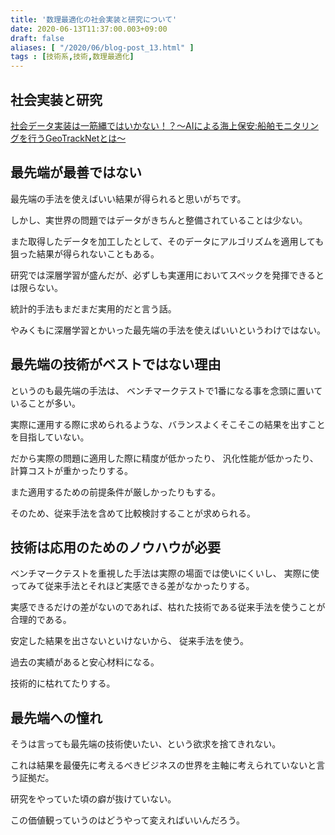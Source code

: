 ```yaml
---
title: '数理最適化の社会実装と研究について'
date: 2020-06-13T11:37:00.003+09:00
draft: false
aliases: [ "/2020/06/blog-post_13.html" ]
tags : [技術系,技術,数理最適化]
---
```




## 社会実装と研究[](#社会実装と研究 "社会実装と研究")

[社会データ実装は一筋縄ではいかない！？～AIによる海上保安:船舶モニタリングを行うGeoTrackNetとは～](https://ai-scholar.tech/articles/error-detection/ai-geotracknet)

## 最先端が最善ではない[](#最先端が最善ではない "最先端が最善ではない")


最先端の手法を使えばいい結果が得られると思いがちです。

しかし、実世界の問題ではデータがきちんと整備されていることは少ない。

また取得したデータを加工したとして、そのデータにアルゴリズムを適用しても狙った結果が得られないこともある。

研究では深層学習が盛んだが、必ずしも実運用においてスペックを発揮できるとは限らない。

統計的手法もまだまだ実用的だと言う話。

やみくもに深層学習とかいった最先端の手法を使えばいいというわけではない。

## 最先端の技術がベストではない理由[](#最先端の技術がベストではない理由 "最先端の技術がベストではない理由")


というのも最先端の手法は、 ベンチマークテストで1番になる事を念頭に置いていることが多い。

実際に運用する際に求められるような、バランスよくそこそこの結果を出すことを目指していない。

だから実際の問題に適用した際に精度が低かったり、 汎化性能が低かったり、 計算コストが重かったりする。

また適用するための前提条件が厳しかったりもする。

そのため、従来手法を含めて比較検討することが求められる。

## 技術は応用のためのノウハウが必要[](#技術は応用のためのノウハウが必要 "技術は応用のためのノウハウが必要")


ベンチマークテストを重視した手法は実際の場面では使いにくいし、 実際に使ってみて従来手法とそれほど実感できる差がなかったりする。

実感できるだけの差がないのであれば、枯れた技術である従来手法を使うことが合理的である。

安定した結果を出さないといけないから、 従来手法を使う。

過去の実績があると安心材料になる。

技術的に枯れてたりする。

## 最先端への憧れ[](#最先端への憧れ "最先端への憧れ")


そうは言っても最先端の技術使いたい、という欲求を捨てきれない。

これは結果を最優先に考えるべきビジネスの世界を主軸に考えられていないと言う証拠だ。

研究をやっていた頃の癖が抜けていない。

この価値観っていうのはどうやって変えればいいんだろう。